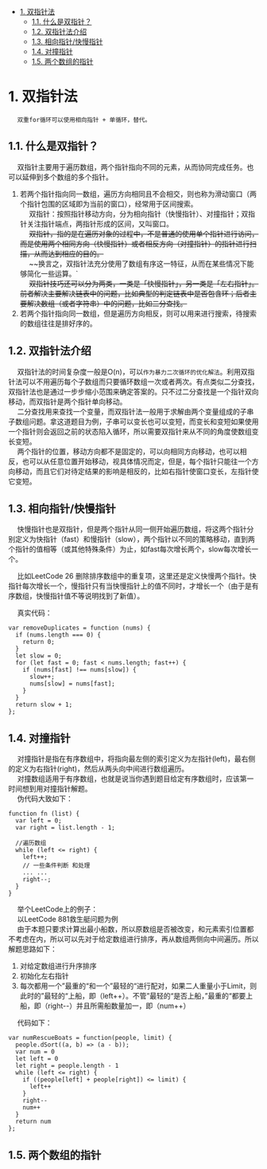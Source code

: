 
<!-- TOC -->

- [1. 双指针法](#1-双指针法)
    - [1.1. 什么是双指针？](#11-什么是双指针)
    - [1.2. 双指针法介绍](#12-双指针法介绍)
    - [1.3. 相向指针/快慢指针](#13-相向指针快慢指针)
    - [1.4. 对撞指针](#14-对撞指针)
    - [1.5. 两个数组的指针](#15-两个数组的指针)

<!-- /TOC -->


# 1. 双指针法
<!-- 

题解-西法的刷题秘籍-2021-04-20 第315页 
-->


<!-- ~~

算法一招鲜——双指针问题
https://zhuanlan.zhihu.com/p/71643340
-->


&emsp; `双重for循环可以使用相向指针 + 单循环，替代。`  

## 1.1. 什么是双指针？  
&emsp; 双指针主要用于遍历数组，两个指针指向不同的元素，从而协同完成任务。也可以延伸到多个数组的多个指针。  
1. 若两个指针指向同一数组，遍历方向相同且不会相交，则也称为滑动窗口（两个指针包围的区域即为当前的窗口），经常用于区间搜索。  
&emsp; 双指针：按照指针移动方向，分为相向指针（快慢指针）、对撞指针；双指针关注指针端点，两指针形成的区间，又叫窗口。  
&emsp; ~~双指针，指的是在遍历对象的过程中，不是普通的使用单个指针进行访问，而是使用两个相同方向（快慢指针）或者相反方向（对撞指针）的指针进行扫描，从而达到相应的目的。~~  
&emsp; ~~换言之，双指针法充分使用了数组有序这一特征，从而在某些情况下能够简化一些运算。`  
&emsp; ~~双指针技巧还可以分为两类，一类是「快慢指针」，另一类是「左右指针」。前者解决主要解决链表中的问题，比如典型的判定链表中是否包含环；后者主要解决数组（或者字符串）中的问题，比如二分查找。~~  
2. 若两个指针指向同一数组，但是遍历方向相反，则可以用来进行搜索，待搜索的数组往往是排好序的。  


## 1.2. 双指针法介绍
<!-- 
https://www.pianshen.com/article/17581087109/
-->
&emsp; 双指针法的时间复杂度一般是O(n)，可以`作为暴力二次循环的优化解法`。利用双指针法可以不用遍历每个子数组而只要循环数组一次或者两次。有点类似二分查找，双指针法也是通过一步步缩小范围来确定答案的。只不过二分查找是一个指针双向移动，而双指针是两个指针单向移动。  
&emsp; 二分查找用来查找一个变量，而双指针法一般用于求解由两个变量组成的子串子数组问题。拿这道题目为例，子串可以变长也可以变短，而变长和变短如果使用一个指针则会返回之前的状态陷入循环，所以需要双指针来从不同的角度使数组变长变短。  
&emsp; 两个指针的位置，移动方向都不是固定的，可以向相同方向移动，也可以相反，也可以从任意位置开始移动，视具体情况而定，但是，每个指针只能往一个方向移动，而且它们对待定结果的影响是相反的，比如右指针使窗口变长，左指针使它变短。  


## 1.3. 相向指针/快慢指针  
&emsp; 快慢指针也是双指针，但是两个指针从同一侧开始遍历数组，将这两个指针分别定义为快指针（fast）和慢指针（slow），两个指针以不同的策略移动，直到两个指针的值相等（或其他特殊条件）为止，如fast每次增长两个，slow每次增长一个。  

&emsp; 比如LeetCode 26 删除排序数组中的重复项，这里还是定义快慢两个指针。快指针每次增长一个，慢指针只有当快慢指针上的值不同时，才增长一个（由于是有序数组，快慢指针值不等说明找到了新值）。  

&emsp; 真实代码：  

```
var removeDuplicates = function (nums) {
  if (nums.length === 0) {
    return 0;
  }
  let slow = 0;
  for (let fast = 0; fast < nums.length; fast++) {
    if (nums[fast] !== nums[slow]) {
      slow++;
      nums[slow] = nums[fast];
    }
  }
  return slow + 1;
};
```



## 1.4. 对撞指针
&emsp; 对撞指针是指在有序数组中，将指向最左侧的索引定义为左指针(left)，最右侧的定义为右指针(right)，然后从两头向中间进行数组遍历。  
&emsp; 对撞数组适用于有序数组，也就是说当你遇到题目给定有序数组时，应该第一时间想到用对撞指针解题。  
&emsp; 伪代码大致如下：

```
function fn (list) {
  var left = 0;
  var right = list.length - 1;

  //遍历数组
  while (left <= right) {
    left++;
    // 一些条件判断 和处理
    ... ...
    right--;
  }
}
```

&emsp; 举个LeetCode上的例子：  
&emsp; 以LeetCode 881救生艇问题为例  
&emsp; 由于本题只要求计算出最小船数，所以原数组是否被改变，和元素索引位置都不考虑在内，所以可以先对于给定数组进行排序，再从数组两侧向中间遍历。所以解题思路如下：  

1. 对给定数组进行升序排序  
2. 初始化左右指针
3. 每次都用一个”最重的“和一个”最轻的“进行配对，如果二人重量小于Limit，则此时的”最轻的“上船，即（left++）。不管”最轻的“是否上船，”最重的“都要上船，即（right--）并且所需船数量加一，即（num++）  

&emsp; 代码如下：  

```
var numRescueBoats = function(people, limit) {
  people.dSort((a, b) => (a - b));
  var num = 0
  let left = 0
  let right = people.length - 1
  while (left <= right) {
    if ((people[left] + people[right]) <= limit) {
      left++
    }
    right--
    num++
  }
  return num
};
```



## 1.5. 两个数组的指针  


